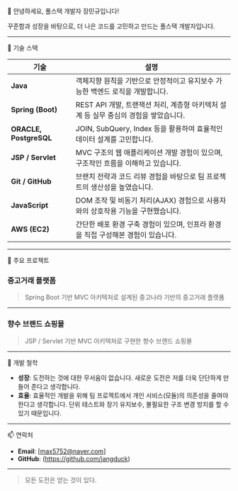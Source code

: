 👋 안녕하세요, 풀스택 개발자 장민규입니다!
 
꾸준함과 성장을 바탕으로, 더 나은 코드를 고민하고 만드는 풀스택 개발자입니다.

---

🔧 기술 스택

| 기술 | 설명 |
|------|------|
| **Java** | 객체지향 원칙을 기반으로 안정적이고 유지보수 가능한 백엔드 로직을 개발합니다. |
| **Spring (Boot)** | REST API 개발, 트랜잭션 처리, 계층형 아키텍처 설계 등 실무 중심의 경험을 쌓았습니다. |
| **ORACLE, PostgreSQL** | JOIN, SubQuery, Index 등을 활용하여 효율적인 데이터 설계를 고민합니다. |
| **JSP / Servlet** | MVC 구조의 웹 애플리케이션 개발 경험이 있으며, 구조적인 흐름을 이해하고 있습니다. |
| **Git / GitHub** | 브랜치 전략과 코드 리뷰 경험을 바탕으로 팀 프로젝트의 생산성을 높였습니다. |
| **JavaScript** | DOM 조작 및 비동기 처리(AJAX) 경험으로 사용자와의 상호작용 기능을 구현했습니다. |
| **AWS (EC2)** | 간단한 배포 환경 구축 경험이 있으며, 인프라 환경을 직접 구성해본 경험이 있습니다. |

---

📂 주요 프로젝트

### 중고거래 플랫폼

> Spring Boot 기반 MVC 아키텍처로 설계된 중고나라 기반의 중고거래 플랫폼


---

### 향수 브랜드 쇼핑몰

> JSP / Servlet 기반 MVC 아키텍처로 구현한 향수 브랜드 쇼핑몰



---

🌱 개발 철학

- **성장**: 도전하는 것에 대한 무서움이 없습니다. 새로운 도전은 저를 더욱 단단하게 만들어 준다고 생각합니다.
- **효율**: 효율적인 개발을 위해 팀 프로젝트에서 개인 서비스(모듈)의 의존성을 줄여야 한다고 생각합니다. 단위 테스트와 장기 유지보수, 불필요한 구조 변경 방지를 할 수 있기 때문입니다.

---

📫 연락처

- **Email**: [max5752@naver.com]   
- **GitHub**: (https://github.com/jangduck)

---

> 모든 도전은 얻는 것이 있다.
